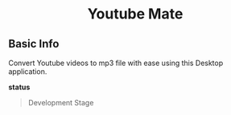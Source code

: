 <h1 align="center">Youtube Mate</h1>

## Basic Info

Convert Youtube videos to mp3 file with ease using this Desktop application.

**status**
> Development Stage



